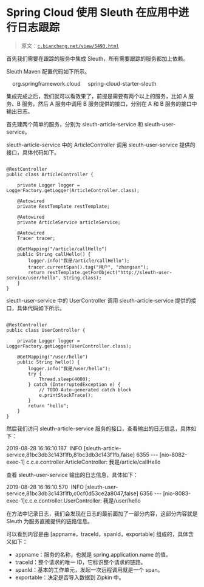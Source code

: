 # Spring Cloud 使用 Sleuth 在应用中进行日志跟踪

> 原文：[`c.biancheng.net/view/5493.html`](http://c.biancheng.net/view/5493.html)

首先我们需要在跟踪的服务中集成 Sleuth，所有需要跟踪的服务都加上依赖。

Sleuth Maven 配置代码如下所示。

<dependency>
    <groupId>org.springframework.cloud</groupId>
    <artifactId>spring-cloud-starter-sleuth</artifactId>
</dependency>

集成完成之后，我们就可以看效果了，前提是需要有两个以上的服务，比如 A 服务、B 服务，然后 A 服务中调用 B 服务提供的接口，分别在 A 和 B 服务的接口中输出日志。

首先建两个简单的服务，分别为 sleuth-article-service 和 sleuth-user-service。

sleuth-article-service 中的 ArticleController 调用 sleuth-user-service 提供的接口，具体代码如下。

```

@RestController
public class ArticleController {

    private Logger logger = LoggerFactory.getLogger(ArticleController.class);

    @Autowired
    private RestTemplate restTemplate;

    @Autowired
    private ArticleService articleService;

    @Autowired
    Tracer tracer;

    @GetMapping("/article/callHello")
    public String callHello() {
        logger.info("我是/article/callHello");
        tracer.currentSpan().tag("用户", "zhangsan");
        return restTemplate.getForObject("http://sleuth-user-service/user/hello", String.class);
    }
}
```

sleuth-user-service 中的 UserController 调用 sleuth-article-service 提供的接口，具体代码如下所示。

```

@RestController
public class UserController {

    private Logger logger = LoggerFactory.getLogger(UserController.class);

    @GetMapping("/user/hello")
    public String hello() {
        logger.info("我是/user/hello");
        try {
            Thread.sleep(4000);
        } catch (InterruptedException e) {
            // TODO Auto-generated catch block
            e.printStackTrace();
        }
        return "hello";
    }
}
```

然后我们访问 sleuth-article-service 服务的接口，查看输出的日志信息，具体如下：

2019-08-28 16:16:10.187  INFO [sleuth-article-service,81bc3db3c143f1fb,81bc3db3c143f1fb,false] 6355 --- [nio-8082-exec-1] c.c.e.controller.ArticleController: 我是/article/callHello

查看 sleuth-user-service 输出的日志信息，具体如下：

2019-08-28 16:16:10.570  INFO [sleuth-user-service,81bc3db3c143f1fb,c0cf0d53ce2a8047,false] 6356 --- [nio-8083-exec-1]c.c.e.controller.UserController: 我是/user/hello

在方法中记录日志，我们会发现在日志的最前面加了一部分内容，这部分内容就是 Sleuth 为服务直接提供的链路信息。

可以看到内容是由 [appname，traceId，spanId，exportable] 组成的，具体含义如下：

*   appname：服务的名称，也就是 spring.application.name 的值。
*   traceId：整个请求的唯一 ID，它标识整个请求的链路。
*   spanId：基本的工作单元，发起一次远程调用就是一个 span。
*   exportable：决定是否导入数据到 Zipkin 中。
